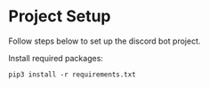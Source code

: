 # Project Setup
Follow steps below to set up the discord bot project.

Install required packages:
```
pip3 install -r requirements.txt
```